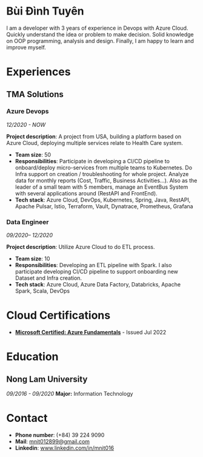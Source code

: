 # Bùi Đình Tuyên

I am a developer with 3 years of experience in Devops with Azure Cloud.
Quickly understand the idea or problem to make decision.
Solid knowledge on OOP programming, analysis and design.
Finally, I am happy to learn and improve myself.

# Experiences

## TMA Solutions

###  Azure Devops
*12/2020 - NOW*   
   
**Project description**: A project from USA, building a platform based on Azure Cloud, deploying multiple services relate to Health Care system.
- **Team size**: 50
- **Responsibilities**:
Participate in developing a CI/CD pipeline to onboard/deploy micro-services from multiple teams to Kubernetes. 
Do Infra support on creation / troubleshooting for whole project. 
Analyze data for monthly reports (Cost, Traffic, Business Activities...). 
Also as the leader of a small team with 5 members, manage an EventBus System with several applications around (RestAPI and FrontEnd). 
- **Tech stack**:
Azure Cloud, DevOps, Kubernetes, Spring, Java, RestAPI, Apache Pulsar, Istio, Terraform, Vault, Dynatrace, Prometheus, Grafana

### Data Engineer
*09/2020– 12/2020*   

**Project description**: Utilize Azure Cloud to do ETL process.
- **Team size**: 10
- **Responsibilities**:
Developing an ETL pipeline with Spark.
I also participate developing CI/CD pipeline to support onboarding new Dataset and Infra creation.
- **Tech stack**: 
Azure Cloud, Azure Data Factory, Databricks, Apache Spark, Scala, DevOps

# Cloud Certifications
- [**Microsoft Certified: Azure Fundamentals**](https://www.credly.com/badges/99587416-af61-4829-840c-aaea3d17ce30?source=linked_in_profile) - Issued Jul 2022

# Education
## Nong Lam University
*09/2016 - 09/2020*
**Major:** Information Technology

# Contact
- **Phone number**: (+84) 39 224 9090
- **Mail**: mnit012899@gmail.com
- **Linkedin**: www.linkedin.com/in/mnit016
